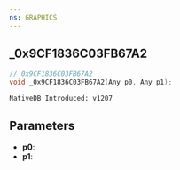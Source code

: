 ```yaml
---
ns: GRAPHICS
---
```

## _0x9CF1836C03FB67A2

```c
// 0x9CF1836C03FB67A2
void _0x9CF1836C03FB67A2(Any p0, Any p1);
```

```
NativeDB Introduced: v1207
```

## Parameters
* **p0**:
* **p1**:
